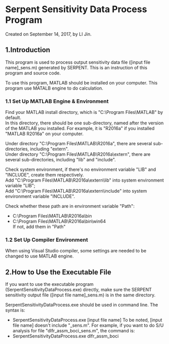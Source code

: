 # Serpent Sensitivity Data Process Program
Created on September 14, 2017, by LI Jin.  

## 1.Introduction
This program is used to process output sensitivity data file ([input file name]_sens.m) generated by SERPENT.
This is an instruction of this program and source code.  

To use this program, MATLAB should be installed on your computer. This program use MATALB engine to do calculation.
### 1.1 Set Up MATLAB Engine & Environment
Find your MATLAB install directory, which is "C:\Program Files\MATLAB" by default.  
In this directory, there should be one sub-directory, named after the version of the MATLAB you installed. For example, it is "R2016a" if you installed "MATLAB R2016a" on your computer.  
  
Under directory "C:\Program Files\MATLAB\R2016a", there are several sub-directories, including "extern".  
Under directory "C:\Program Files\MATLAB\R2016a\extern", there are several sub-directories, including "lib" and "include".  
  
Check system environment, if there's no environment variable "LIB" and "INCLUDE", create them respectively.  
Add "C:\Program Files\MATLAB\R2016a\extern\lib" into system environment variable "LIB";  
Add "C:\Program Files\MATLAB\R2016a\extern\include" into system environment variable "INCLUDE".  
  
Check whether these path are in environment variable "Path":  
- C:\Program Files\MATLAB\R2016a\bin
- C:\Program Files\MATLAB\R2016a\bin\win64  
If not, add them in "Path"  
### 1.2 Set Up Compiler Environment
When using Visual Studio compiler, some settings are needed to be changed to use MATLAB engine.  

## 2.How to Use the Executable File
If you want to use the executable program (SerpentSensitivityDataProcess.exe) directly, make sure the SERPENT sensitivity output file ([input file name]_sens.m) is in the same directory.  

SerpentSensitivityDataProcess.exe should be used in command line. The syntax is:  
- SerpentSensitivityDataProcess.exe [input file name]
To be noted, [input file name] doesn't include "_sens.m". For example, if you want to do S/U analysis for file "dlfr_assm_boci_sens.m", the command is:
- SerpentSensitivityDataProcess.exe dlfr_assm_boci
